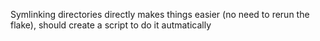 Symlinking directories directly makes things easier (no need to rerun the flake), should create a script to do it autmatically
